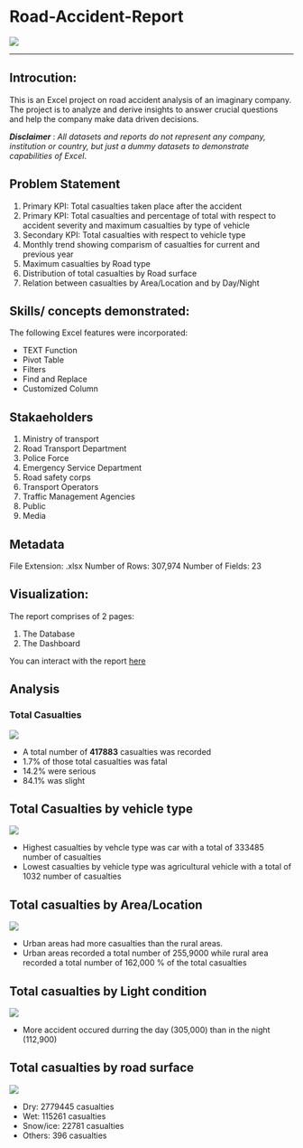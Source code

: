 # Road-Accident-Report

![](accident_intro.jpg) 
***

## Introcution:
This is an Excel project on road accident analysis of an imaginary company. 
The project is to analyze and derive insights to answer crucial questions and help the company make data driven decisions.

**_Disclaimer_** : _All datasets and reports do not represent any company, institution or country, but just a dummy datasets to demonstrate capabilities of Excel_.

## Problem Statement
1. Primary KPI: Total casualties taken place after the accident
2. Primary KPI: Total casualties and percentage of total with respect to accident severity and maximum casualties by type of vehicle
3. Secondary KPI: Total casualties with respect to vehicle type
4. Monthly trend showing comparism of casualties for current and previous year
5. Maximum casualties by Road type
6. Distribution of total casualties by Road surface
7. Relation between casualties by Area/Location and by Day/Night


## Skills/ concepts demonstrated:

The following Excel features were incorporated:

- TEXT Function
- Pivot Table
- Filters
- Find and Replace
- Customized Column

## Stakaeholders
1. Ministry of transport
2. Road Transport Department
3. Police Force
4. Emergency Service Department
5. Road safety corps
6. Transport Operators
7. Traffic Management Agencies
8. Public
9. Media

## Metadata

File Extension: .xlsx
Number of Rows: 307,974
Number of Fields: 23

## Visualization: 
The report comprises of 2 pages:
1. The Database
2. The Dashboard
   
You can interact with the report [here](https://docs.google.com/spreadsheets/d/1j2FH4wTzK03n0EIDFbwOglUSb4hqZAS8/edit?usp=sharing&ouid=112520287571171477298&rtpof=true&sd=true)

## Analysis

### Total Casualties
![](total_casualties_info.png)
- A total number of **417883** casualties was recorded
- 1.7% of those total casualties was fatal
- 14.2% were serious
- 84.1% was slight

## Total Casualties by vehicle type
![](casualties_vehicletype.png)
- Highest casualties by vehcle type was car with a total of 333485 number of casualties
- Lowest casualties by vehicle type was agricultural vehicle with a total of 1032 number of casualties

## Total casualties by Area/Location
![](casualties_area.png)
- Urban areas had more casualties than the rural areas.
- Urban areas recorded a total number of 255,9000 while rural area recorded a total number of 162,000 % of the total casualties

## Total casualties by Light condition
![](casualties_lightcondition.png)
- More accident occured durring the day (305,000) than in the night (112,900)

## Total casualties by road surface
![](casualties_roadsurface.png) 
- Dry: 2779445 casualties
- Wet: 115261 casualties
- Snow/ice: 22781 casualties
- Others: 396 casualties
